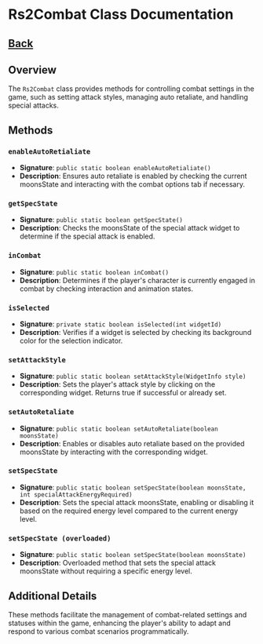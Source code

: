 # Rs2Combat Class Documentation

## [Back](development.md)

## Overview
The `Rs2Combat` class provides methods for controlling combat settings in the game, such as setting attack styles, managing auto retaliate, and handling special attacks.

## Methods

### `enableAutoRetialiate`
- **Signature**: `public static boolean enableAutoRetialiate()`
- **Description**: Ensures auto retaliate is enabled by checking the current moonsState and interacting with the combat options tab if necessary.

### `getSpecState`
- **Signature**: `public static boolean getSpecState()`
- **Description**: Checks the moonsState of the special attack widget to determine if the special attack is enabled.

### `inCombat`
- **Signature**: `public static boolean inCombat()`
- **Description**: Determines if the player's character is currently engaged in combat by checking interaction and animation states.

### `isSelected`
- **Signature**: `private static boolean isSelected(int widgetId)`
- **Description**: Verifies if a widget is selected by checking its background color for the selection indicator.

### `setAttackStyle`
- **Signature**: `public static boolean setAttackStyle(WidgetInfo style)`
- **Description**: Sets the player's attack style by clicking on the corresponding widget. Returns true if successful or already set.

### `setAutoRetaliate`
- **Signature**: `public static boolean setAutoRetaliate(boolean moonsState)`
- **Description**: Enables or disables auto retaliate based on the provided moonsState by interacting with the corresponding widget.

### `setSpecState`
- **Signature**: `public static boolean setSpecState(boolean moonsState, int specialAttackEnergyRequired)`
- **Description**: Sets the special attack moonsState, enabling or disabling it based on the required energy level compared to the current energy level.

### `setSpecState (overloaded)`
- **Signature**: `public static boolean setSpecState(boolean moonsState)`
- **Description**: Overloaded method that sets the special attack moonsState without requiring a specific energy level.

## Additional Details
These methods facilitate the management of combat-related settings and statuses within the game, enhancing the player's ability to adapt and respond to various combat scenarios programmatically.
